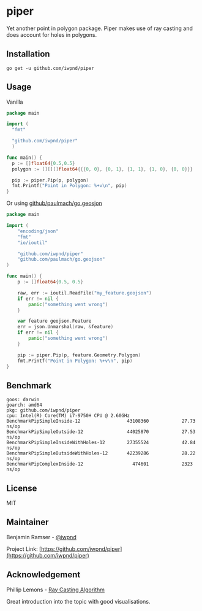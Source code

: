 # piper

Yet another point in polygon package. Piper makes use of ray casting and does account for holes in polygons.

## Installation

```
go get -u github.com/iwpnd/piper
```

## Usage

Vanilla

```go
package main

import (
  "fmt"

  "github.com/iwpnd/piper"
  )

func main() {
  p := []float64{0.5,0.5}
  polygon := [][][]float64{{{0, 0}, {0, 1}, {1, 1}, {1, 0}, {0, 0}}}

  pip := piper.Pip(p, polygon)
  fmt.Printf("Point in Polygon: %+v\n", pip)
}
```

Or using [github/paulmach/go.geosjon](https://github.com/paulmach/go.geojson)

```go
package main

import (
	"encoding/json"
	"fmt"
	"io/ioutil"

	"github.com/iwpnd/piper"
	"github.com/paulmach/go.geojson"
)

func main() {
	p := []float64{0.5, 0.5}

	raw, err := ioutil.ReadFile("my_feature.geojson")
	if err != nil {
		panic("something went wrong")
	}

	var feature geojson.Feature
	err = json.Unmarshal(raw, &feature)
	if err != nil {
		panic("something went wrong")
	}

	pip := piper.Pip(p, feature.Geometry.Polygon)
	fmt.Printf("Point in Polygon: %+v\n", pip)
}
```

## Benchmark

```
goos: darwin
goarch: amd64
pkg: github.com/iwpnd/piper
cpu: Intel(R) Core(TM) i7-9750H CPU @ 2.60GHz
BenchmarkPipSimpleInside-12              	43108360	        27.73 ns/op
BenchmarkPipSimpleOutside-12             	44025870	        27.53 ns/op
BenchmarkPipSimpleInsideWithHoles-12     	27355524	        42.84 ns/op
BenchmarkPipSimpleOutsideWithHoles-12    	42239286	        28.22 ns/op
BenchmarkPipComplexInside-12             	  474601	        2323 ns/op
```

## License

MIT

## Maintainer

Benjamin Ramser - [@iwpnd](https://github.com/iwpnd)

Project Link: [https://github.com/iwpnd/piper](https://github.com/iwpnd/piper)

## Acknowledgement

Phillip Lemons - [Ray Casting Algorithm](http://philliplemons.com/posts/ray-casting-algorithm)

Great introduction into the topic with good visualisations.
